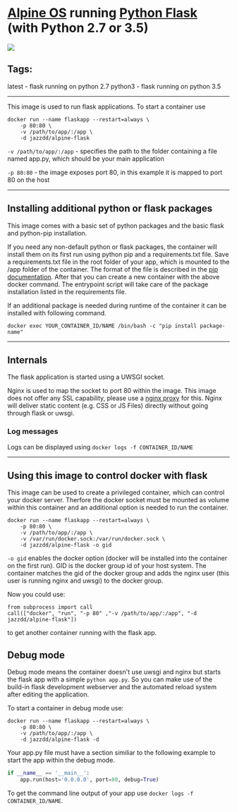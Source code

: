# [Alpine OS](https://hub.docker.com/_/alpine/) running [Python Flask](http://flask.pocoo.org/) (with Python 2.7 or 3.5)

[![](https://images.microbadger.com/badges/image/jazzdd/alpine-flask.svg)](https://microbadger.com/images/jazzdd/alpine-flask "Get your own image badge on microbadger.com")


## Tags:
latest - flask running on python 2.7
python3 - flask running on python 3.5

---
This image is used to run flask applications. To start a container use

```
docker run --name flaskapp --restart=always \
	-p 80:80 \
	-v /path/to/app/:/app \
	-d jazzdd/alpine-flask
```

`-v /path/to/app/:/app` - specifies the path to the folder containing a file named app.py, which should be your main application

`-p 80:80` - the image exposes port 80, in this example it is mapped to port 80 on the host

---
## Installing additional python or flask packages
This image comes with a basic set of python packages and the basic flask and python-pip installation.

If you need any non-default python or flask packages, the container will install them on its first run using python pip and a requirements.txt file. Save a requirements.txt file in the root folder of your app, which is mounted to the /app folder of the container. The format of the file is described in the [pip documentation](https://pip.readthedocs.org/en/1.1/requirements.html#requirements-file-format). After that you can create a new container with the above docker command. The entrypoint script will take care of the package installation listed in the requirements file.

If an additional package is needed during runtime of the container it can be installed with following command.

```
docker exec YOUR_CONTAINER_ID/NAME /bin/bash -c "pip install package-name"
```

---
## Internals
The flask application is started using a UWSGI socket.

Nginx is used to map the socket to port 80 within the image. This image does not offer any SSL capability, please use a [nginx proxy](https://github.com/jwilder/nginx-proxy) for this. Nginx will deliver static content (e.g. CSS or JS Files) directly without going through flask or uwsgi.

### Log messages
Logs can be displayed using `docker logs -f CONTAINER_ID/NAME`

---
## Using this image to control docker with flask

This image can be used to create a privileged container, which can control your docker server. Therfore the docker socket must be mounted as volume within this container and an additional option is needed to run the container.

```
docker run --name flaskapp --restart=always \
    -p 80:80 \
    -v /path/to/app/:/app \
    -v /var/run/docker.sock:/var/run/docker.sock \
    -d jazzdd/alpine-flask -o gid
```

`-o gid` enables the docker option (docker will be installed into the container on the first run). GID is the docker group id of your host system. The container matches the gid of the docker group and adds the nginx user (this user is running nginx and uwsgi) to the docker group.

Now you could use:

```
from subprocess import call
call(["docker", "run", "-p 80" ,"-v /path/to/app/:/app", "-d jazzdd/alpine-flask"])
```
to get another container running with the flask app.

## Debug mode

Debug mode means the container doesn't use uwsgi and nginx but starts the flask app with a simple `python app.py`. So you can make use of the build-in flask development webserver and the automated reload system after editing the application.

To start a container in debug mode use:

```
docker run --name flaskapp --restart=always \
	-p 80:80 \
	-v /path/to/app/:/app \
	-d jazzdd/alpine-flask -d
```

Your app.py file must have a section similiar to the following example to start the app within the debug mode.

```python
if __name__ == '__main__':
    app.run(host='0.0.0.0', port=80, debug=True)
```

To get the command line output of your app use `docker logs -f CONTAINER_ID/NAME`.
